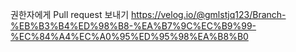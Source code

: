 권한자에게 Pull request 보내기
https://velog.io/@gmlstjq123/Branch-%EB%B3%B4%ED%98%B8-%EA%B7%9C%EC%B9%99-%EC%84%A4%EC%A0%95%ED%95%98%EA%B8%B0
